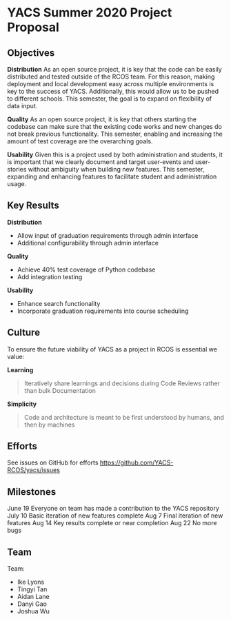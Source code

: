 # YACS Summer 2020 Project Proposal

## Objectives

**Distribution**
As an open source project, it is key that the code can be easily distributed and tested outside of the RCOS team. For this reason, making deployment and local development easy across multiple environments is key to the success of YACS. Additionally, this would allow us to be pushed to different schools. This semester, the goal is to expand on flexibility of data input. 

**Quality**
As an open source project, it is key that others starting the codebase can make sure that the existing code works and new changes do not break previous functionality. This semester, enabling and increasing the amount of test coverage are the overarching goals.

**Usability**
Given this is a project used by both administration and students, it is important that we clearly document and target user-events and user-stories without ambiguity when building new features. This semester, expanding and enhancing features to facilitate student and administration usage.


## Key Results

**Distribution**

- Allow input of graduation requirements through admin interface
- Additional configurability through admin interface

**Quality**

- Achieve 40% test coverage of Python codebase
- Add integration testing

**Usability**

- Enhance search functionality
- Incorporate graduation requirements into course scheduling

## Culture
To ensure the future viability of YACS as a project in RCOS is essential we value:

**Learning**

> Iteratively share learnings and decisions during Code Reviews rather than bulk Documentation

**Simplicity**

> Code and architecture is meant to be first understood by humans, and then by machines

## Efforts

See issues on GitHub for efforts https://github.com/YACS-RCOS/yacs/issues

## Milestones

June 19 Everyone on team has made a contribution to the YACS repository
July 10 Basic iteration of new features complete
Aug 7 Final iteration of new features
Aug 14 Key results complete or near completion
Aug 22 No more bugs

## Team

Team:
- Ike Lyons
- Tingyi Tan
- Aidan Lane
- Danyi Gao
- Joshua Wu

